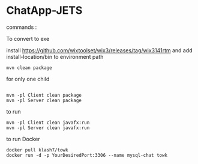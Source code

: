 # ChatApp-JETS

commands : 

To convert to exe

install https://github.com/wixtoolset/wix3/releases/tag/wix3141rtm and add install-location/bin to environment path

```
mvn clean package
```

for only one child

```

mvn -pl Client clean package
mvn -pl Server clean package

```

to run 

```
mvn -pl Client clean javafx:run
mvn -pl Server clean javafx:run
```

to run Docker

```
docker pull klash7/towk
docker run -d -p YourDesiredPort:3306 --name mysql-chat towk
```